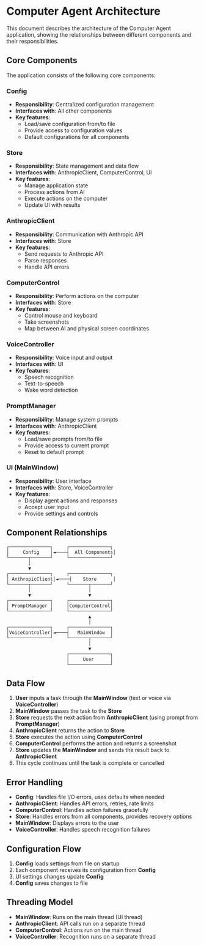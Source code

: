 # Computer Agent Architecture

This document describes the architecture of the Computer Agent application, showing the relationships between different components and their responsibilities.

## Core Components

The application consists of the following core components:

### Config
- **Responsibility**: Centralized configuration management
- **Interfaces with**: All other components
- **Key features**:
  - Load/save configuration from/to file
  - Provide access to configuration values
  - Default configurations for all components

### Store
- **Responsibility**: State management and data flow
- **Interfaces with**: AnthropicClient, ComputerControl, UI
- **Key features**:
  - Manage application state
  - Process actions from AI
  - Execute actions on the computer
  - Update UI with results

### AnthropicClient
- **Responsibility**: Communication with Anthropic API
- **Interfaces with**: Store
- **Key features**:
  - Send requests to Anthropic API
  - Parse responses
  - Handle API errors

### ComputerControl
- **Responsibility**: Perform actions on the computer
- **Interfaces with**: Store
- **Key features**:
  - Control mouse and keyboard
  - Take screenshots
  - Map between AI and physical screen coordinates

### VoiceController
- **Responsibility**: Voice input and output
- **Interfaces with**: UI
- **Key features**:
  - Speech recognition
  - Text-to-speech
  - Wake word detection

### PromptManager
- **Responsibility**: Manage system prompts
- **Interfaces with**: AnthropicClient
- **Key features**:
  - Load/save prompts from/to file
  - Provide access to current prompt
  - Reset to default prompt

### UI (MainWindow)
- **Responsibility**: User interface
- **Interfaces with**: Store, VoiceController
- **Key features**:
  - Display agent actions and responses
  - Accept user input
  - Provide settings and controls

## Component Relationships

```
┌───────────────┐     ┌───────────────┐
│     Config    │◄────┤  All Components│
└───────┬───────┘     └───────────────┘
        │
        ▼
┌───────────────┐     ┌───────────────┐
│ AnthropicClient│◄────┤    Store      │
└───────┬───────┘     └───────┬───────┘
        │                     │
        ▼                     ▼
┌───────────────┐     ┌───────────────┐
│ PromptManager │     │ComputerControl│
└───────────────┘     └───────────────┘
                              ▲
                              │
┌───────────────┐     ┌───────────────┐
│VoiceController│◄────┤   MainWindow  │
└───────────────┘     └───────┬───────┘
                              │
                              ▼
                      ┌───────────────┐
                      │     User      │
                      └───────────────┘
```

## Data Flow

1. **User** inputs a task through the **MainWindow** (text or voice via **VoiceController**)
2. **MainWindow** passes the task to the **Store**
3. **Store** requests the next action from **AnthropicClient** (using prompt from **PromptManager**)
4. **AnthropicClient** returns the action to **Store**
5. **Store** executes the action using **ComputerControl**
6. **ComputerControl** performs the action and returns a screenshot
7. **Store** updates the **MainWindow** and sends the result back to **AnthropicClient**
8. This cycle continues until the task is complete or cancelled

## Error Handling

- **Config**: Handles file I/O errors, uses defaults when needed
- **AnthropicClient**: Handles API errors, retries, rate limits
- **ComputerControl**: Handles action failures gracefully
- **Store**: Handles errors from all components, provides recovery options
- **MainWindow**: Displays errors to the user
- **VoiceController**: Handles speech recognition failures

## Configuration Flow

1. **Config** loads settings from file on startup
2. Each component receives its configuration from **Config**
3. UI settings changes update **Config**
4. **Config** saves changes to file

## Threading Model

- **MainWindow**: Runs on the main thread (UI thread)
- **AnthropicClient**: API calls run on a separate thread
- **ComputerControl**: Actions run on the main thread
- **VoiceController**: Recognition runs on a separate thread 